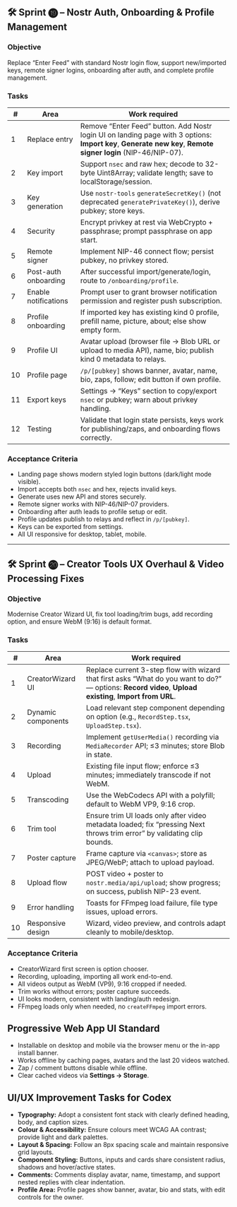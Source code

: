 ## 🛠️ Sprint ⓳ – Nostr Auth, Onboarding & Profile Management

### Objective

Replace “Enter Feed” with standard Nostr login flow, support new/imported keys, remote signer logins, onboarding after auth, and complete profile management.

### Tasks

| #   | Area                 | Work required                                                                                                                                                 |
| --- | -------------------- | ------------------------------------------------------------------------------------------------------------------------------------------------------------- |
| 1   | Replace entry        | Remove “Enter Feed” button. Add Nostr login UI on landing page with 3 options: **Import key**, **Generate new key**, **Remote signer login** (NIP-46/NIP-07). |
| 2   | Key import           | Support `nsec` and raw hex; decode to 32-byte Uint8Array; validate length; save to localStorage/session.                                                      |
| 3   | Key generation       | Use `nostr-tools` `generateSecretKey()` (not deprecated `generatePrivateKey()`), derive pubkey; store keys.                                                   |
| 4   | Security             | Encrypt privkey at rest via WebCrypto + passphrase; prompt passphrase on app start.                                                                           |
| 5   | Remote signer        | Implement NIP-46 connect flow; persist pubkey, no privkey stored.                                                                                             |
| 6   | Post-auth onboarding | After successful import/generate/login, route to `/onboarding/profile`.                                                                                       |
| 7   | Enable notifications | Prompt user to grant browser notification permission and register push subscription.            |
| 8   | Profile onboarding   | If imported key has existing kind 0 profile, prefill name, picture, about; else show empty form.                                                              |
| 9   | Profile UI           | Avatar upload (browser file → Blob URL or upload to media API), name, bio; publish kind 0 metadata to relays.                                                 |
| 10  | Profile page         | `/p/[pubkey]` shows banner, avatar, name, bio, zaps, follow; edit button if own profile.                                                                      |
| 11  | Export keys          | Settings → “Keys” section to copy/export `nsec` or pubkey; warn about privkey handling.                                                                       |
| 12  | Testing              | Validate that login state persists, keys work for publishing/zaps, and onboarding flows correctly.                                                            |

### Acceptance Criteria

- Landing page shows modern styled login buttons (dark/light mode visible).
- Import accepts both `nsec` and hex, rejects invalid keys.
- Generate uses new API and stores securely.
- Remote signer works with NIP-46/NIP-07 providers.
- Onboarding after auth leads to profile setup or edit.
- Profile updates publish to relays and reflect in `/p/[pubkey]`.
- Keys can be exported from settings.
- All UI responsive for desktop, tablet, mobile.

---

## 🛠️ Sprint ⓴ – Creator Tools UX Overhaul & Video Processing Fixes

### Objective

Modernise Creator Wizard UI, fix tool loading/trim bugs, add recording option, and ensure WebM (9:16) is default format.

### Tasks

| #   | Area               | Work required                                                                                                                                                                      |
| --- | ------------------ | ---------------------------------------------------------------------------------------------------------------------------------------------------------------------------------- |
| 1   | CreatorWizard UI   | Replace current 3-step flow with wizard that first asks “What do you want to do?” — options: **Record video**, **Upload existing**, **Import from URL**.                           |
| 2   | Dynamic components | Load relevant step component depending on option (e.g., `RecordStep.tsx`, `UploadStep.tsx`).                                                                                       |
| 3   | Recording          | Implement `getUserMedia()` recording via `MediaRecorder` API; ≤3 minutes; store Blob in state.                                                                                     |
| 4   | Upload             | Existing file input flow; enforce ≤3 minutes; immediately transcode if not WebM.                                                                                                   |
| 5   | Transcoding        | Use the WebCodecs API with a polyfill; default to WebM VP9, 9:16 crop. |
| 6   | Trim tool          | Ensure trim UI loads only after video metadata loaded; fix “pressing Next throws trim error” by validating clip bounds.                                                            |
| 7   | Poster capture     | Frame capture via `<canvas>`; store as JPEG/WebP; attach to upload payload.                                                                                                        |
| 8   | Upload flow        | POST video + poster to `nostr.media/api/upload`; show progress; on success, publish NIP-23 event.                                                                                  |
| 9   | Error handling     | Toasts for FFmpeg load failure, file type issues, upload errors.                                                                                                                   |
| 10  | Responsive design  | Wizard, video preview, and controls adapt cleanly to mobile/desktop.                                                                                                               |

### Acceptance Criteria

- CreatorWizard first screen is option chooser.
- Recording, uploading, importing all work end-to-end.
- All videos output as WebM (VP9), 9:16 cropped if needed.
- Trim works without errors; poster capture succeeds.
- UI looks modern, consistent with landing/auth redesign.
- FFmpeg loads only when needed, no `createFFmpeg` import errors.

## Progressive Web App UI Standard

- Installable on desktop and mobile via the browser menu or the in-app install banner.
- Works offline by caching pages, avatars and the last 20 videos watched.
- Zap / comment buttons disable while offline.
- Clear cached videos via **Settings → Storage**.

## UI/UX Improvement Tasks for Codex

- **Typography:** Adopt a consistent font stack with clearly defined heading, body, and caption sizes.
- **Colour & Accessibility:** Ensure colours meet WCAG AA contrast; provide light and dark palettes.
- **Layout & Spacing:** Follow an 8px spacing scale and maintain responsive grid layouts.
- **Component Styling:** Buttons, inputs and cards share consistent radius, shadows and hover/active states.
- **Comments:** Comments display avatar, name, timestamp, and support nested replies with clear indentation.
- **Profile Area:** Profile pages show banner, avatar, bio and stats, with edit controls for the owner.

